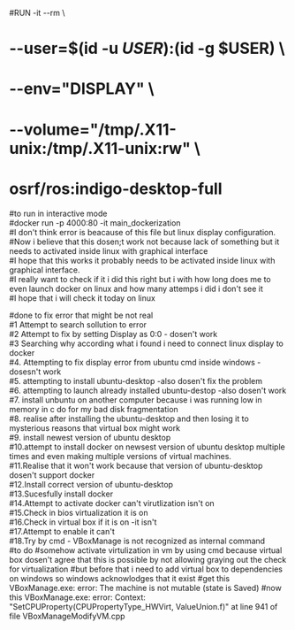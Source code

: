 #RUN -it --rm \
#    --user=$(id -u $USER):$(id -g $USER) \
#    --env="DISPLAY" \
#    --volume="/tmp/.X11-unix:/tmp/.X11-unix:rw" \
#    osrf/ros:indigo-desktop-full
#to run in interactive mode<br>
#docker run -p 4000:80 -it main_dockerization <br>
#I don't think error is beacause of this file but linux display configuration.<br>
#Now i believe that this dosen;t work not because lack of something but it needs to activated inside linux with graphical interface<br>
#I hope that this works it probably needs to be activated inside linux with graphical interface.<br>
#I really want to check if it i did this right but i with how long does me to even launch docker on linux and how many attemps i did i don't see it <br>
#I hope that i will check it today on linux<br>

#done to fix error that might be not real<br>
#1  Attempt to search sollution to error<br>
#2  Attempt to fix by setting Display as 0:0 - dosen't work<br>
#3  Searching why according what i found i need to connect linux display to docker<br>
#4. Attempting to fix display error from ubuntu cmd inside windows -dosesn't work<br>
#5. attempting to install ubuntu-desktop -also dosen't fix the problem<br>
#6. attempting to launch already installed ubuntu-destop  -also dosen't work<br>
#7. install unbuntu on another computer because i was running low in memory in c do for my bad disk fragmentation<br>
#8. realise after installing the ubuntu-desktop and then losing it to mysterious reasons that virtual box might work<br>
#9. install newest version of ubuntu desktop<br>
#10.attempt to install docker on newsest version of ubuntu desktop multiple times and even making multiple versions of virtual machines.<br>
#11.Realise that it won't work because that version of ubuntu-desktop dosen't support docker<br>
#12.Install correct version of ubuntu-desktop<br>
#13.Sucesfully install docker<br>
#14.Attempt to activate docker can't virutlization isn't on<br>
#15.Check in bios virtualization it is on<br>
#16.Check in virtual box if it is on -it isn't<br>
#17.Attempt to enable it can't<br>
#18.Try by cmd - VBoxManage is not recognized as internal command<br>
#to do
#somehow activate virtulization in vm by using cmd because virtual box dosen't agree that this is possible by not allowing graying out the check for virtualization
#but before that i need to add virtual box to dependencies on windows so windows acknowlodges that it exist
#get this VBoxManage.exe: error: The machine is not mutable (state is Saved)
#now this VBoxManage.exe: error: Context: "SetCPUProperty(CPUPropertyType_HWVirt, ValueUnion.f)" at line 941 of file VBoxManageModifyVM.cpp
